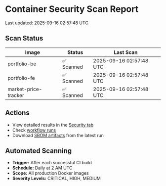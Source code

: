 # Container Security Scan Report

Last updated: 2025-09-16 02:57:48 UTC

## Scan Status

| Image | Status | Last Scan |
|-------|--------|-----------|
| portfolio-be | ✅ Scanned | 2025-09-16 02:57:48 UTC |
| portfolio-fe | ✅ Scanned | 2025-09-16 02:57:48 UTC |
| market-price-tracker | ✅ Scanned | 2025-09-16 02:57:48 UTC |

## Actions

- View detailed results in the [Security tab](https://github.com/ktenman/portfolio/security/code-scanning)
- Check [workflow runs](https://github.com/ktenman/portfolio/actions/workflows/trivy-scan.yml)
- Download [SBOM artifacts](https://github.com/ktenman/portfolio/actions/workflows/trivy-scan.yml) from the latest run

## Automated Scanning

- **Trigger:** After each successful CI build
- **Schedule:** Daily at 2 AM UTC
- **Scope:** All production Docker images
- **Severity Levels:** CRITICAL, HIGH, MEDIUM

